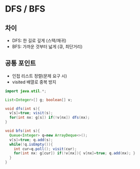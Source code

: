 # DFS / BFS

## 차이
- DFS: 한 길로 깊게 (스택/재귀)
- BFS: 가까운 것부터 넓게 (큐, 최단거리)

## 공통 포인트
- 인접 리스트 정렬(문제 요구 시)
- visited 배열로 중복 방지

```java
import java.util.*;

List<Integer>[] g; boolean[] v;

void dfs(int s){
  v[s]=true; visit(s);
  for(int nx: g[s]) if(!v[nx]) dfs(nx);
}

void bfs(int s){
  Queue<Integer> q=new ArrayDeque<>();
  v[s]=true; q.add(s);
  while(!q.isEmpty()){
    int cur=q.poll(); visit(cur);
    for(int nx: g[cur]) if(!v[nx]){ v[nx]=true; q.add(nx); }
  }
}
```
